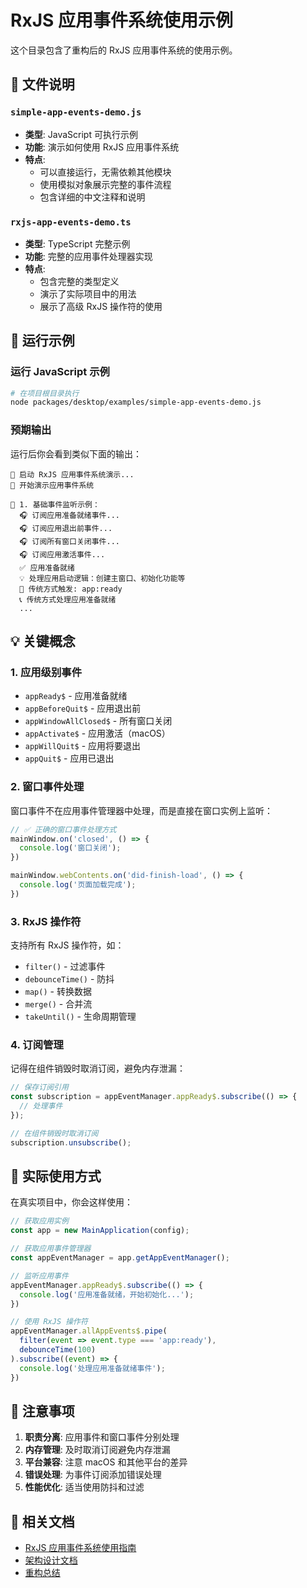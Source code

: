 # RxJS 应用事件系统使用示例

这个目录包含了重构后的 RxJS 应用事件系统的使用示例。

## 📁 文件说明

### `simple-app-events-demo.js`
- **类型**: JavaScript 可执行示例
- **功能**: 演示如何使用 RxJS 应用事件系统
- **特点**:
  - 可以直接运行，无需依赖其他模块
  - 使用模拟对象展示完整的事件流程
  - 包含详细的中文注释和说明

### `rxjs-app-events-demo.ts`
- **类型**: TypeScript 完整示例
- **功能**: 完整的应用事件处理器实现
- **特点**:
  - 包含完整的类型定义
  - 演示了实际项目中的用法
  - 展示了高级 RxJS 操作符的使用

## 🚀 运行示例

### 运行 JavaScript 示例

```bash
# 在项目根目录执行
node packages/desktop/examples/simple-app-events-demo.js
```

### 预期输出

运行后你会看到类似下面的输出：

```
🚀 启动 RxJS 应用事件系统演示...
🎯 开始演示应用事件系统

📌 1. 基础事件监听示例：
  🎧 订阅应用准备就绪事件...
  🎧 订阅应用退出前事件...
  🎧 订阅所有窗口关闭事件...
  🎧 订阅应用激活事件...
  ✅ 应用准备就绪
  💡 处理应用启动逻辑：创建主窗口、初始化功能等
  📡 传统方式触发: app:ready
  📞 传统方式处理应用准备就绪
  ...
```

## 💡 关键概念

### 1. 应用级别事件
- `appReady$` - 应用准备就绪
- `appBeforeQuit$` - 应用退出前
- `appWindowAllClosed$` - 所有窗口关闭
- `appActivate$` - 应用激活（macOS）
- `appWillQuit$` - 应用将要退出
- `appQuit$` - 应用已退出

### 2. 窗口事件处理
窗口事件不在应用事件管理器中处理，而是直接在窗口实例上监听：

```javascript
// ✅ 正确的窗口事件处理方式
mainWindow.on('closed', () => {
  console.log('窗口关闭');
})

mainWindow.webContents.on('did-finish-load', () => {
  console.log('页面加载完成');
})
```

### 3. RxJS 操作符
支持所有 RxJS 操作符，如：
- `filter()` - 过滤事件
- `debounceTime()` - 防抖
- `map()` - 转换数据
- `merge()` - 合并流
- `takeUntil()` - 生命周期管理

### 4. 订阅管理
记得在组件销毁时取消订阅，避免内存泄漏：

```javascript
// 保存订阅引用
const subscription = appEventManager.appReady$.subscribe(() => {
  // 处理事件
});

// 在组件销毁时取消订阅
subscription.unsubscribe();
```

## 🌟 实际使用方式

在真实项目中，你会这样使用：

```javascript
// 获取应用实例
const app = new MainApplication(config);

// 获取应用事件管理器
const appEventManager = app.getAppEventManager();

// 监听应用事件
appEventManager.appReady$.subscribe(() => {
  console.log('应用准备就绪，开始初始化...');
})

// 使用 RxJS 操作符
appEventManager.allAppEvents$.pipe(
  filter(event => event.type === 'app:ready'),
  debounceTime(100)
).subscribe((event) => {
  console.log('处理应用准备就绪事件');
})
```

## 📝 注意事项

1. **职责分离**: 应用事件和窗口事件分别处理
2. **内存管理**: 及时取消订阅避免内存泄漏
3. **平台兼容**: 注意 macOS 和其他平台的差异
4. **错误处理**: 为事件订阅添加错误处理
5. **性能优化**: 适当使用防抖和过滤

## 🔗 相关文档

- [RxJS 应用事件系统使用指南](../RXJS_EVENT_USAGE.md)
- [架构设计文档](../ARCHITECTURE.md)
- [重构总结](../REFACTORING-SUMMARY.md)
